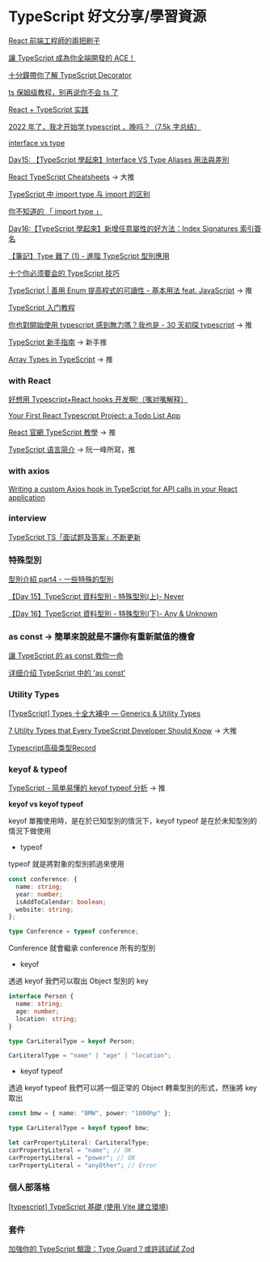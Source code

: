# TypeScript 好文分享/學習資源

[React 前端工程師的兩把刷子](https://ithelp.ithome.com.tw/users/20103315/ironman/4764?page=1)

[讓 TypeScript 成為你全端開發的 ACE！](https://ithelp.ithome.com.tw/users/20120614/ironman/2685)

[十分鐘帶你了解 TypeScript Decorator](https://oldmo860617.medium.com/%E5%8D%81%E5%88%86%E9%90%98%E5%B8%B6%E4%BD%A0%E4%BA%86%E8%A7%A3-typescript-decorator-48c2ae9e246d)

[ts 保姆级教程，别再说你不会 ts 了](https://juejin.cn/post/7092415149809598500)

[React + TypeScript 实践](https://juejin.cn/post/6952696734078369828)

[2022 年了，我才开始学 typescript ，晚吗？（7.5k 字总结）](https://juejin.cn/post/7124117404187099172)

[interface vs type](https://juejin.cn/post/7093132160747438117)

[Day15: 【TypeScript 學起來】Interface VS Type Aliases 用法與差別](https://ithelp.ithome.com.tw/articles/10275208)

[React TypeScript Cheatsheets](https://react-typescript-cheatsheet.netlify.app/) -> 大推

[TypeScript 中 import type 与 import 的区别](https://blog.csdn.net/VoisSurTonChemin/article/details/122508528)

[你不知道的 「 import type 」](https://segmentfault.com/a/1190000039800522)

[Day16:【TypeScript 學起來】新增任意屬性的好方法：Index Signatures 索引簽名](https://ithelp.ithome.com.tw/articles/10275784)

[【筆記】Type 難了 (1) - 進階 TypeScript 型別應用](https://leewanhsuan.github.io/2022/07/12/03-typeScript-utility/)

[十个你必须要会的 TypeScript 技巧](https://juejin.cn/post/7246453307736145980)

[TypeScript | 善用 Enum 提高程式的可讀性 - 基本用法 feat. JavaScript](https://medium.com/enjoy-life-enjoy-coding/typescript-%E5%96%84%E7%94%A8-enum-%E6%8F%90%E9%AB%98%E7%A8%8B%E5%BC%8F%E7%9A%84%E5%8F%AF%E8%AE%80%E6%80%A7-%E5%9F%BA%E6%9C%AC%E7%94%A8%E6%B3%95-feat-javascript-b20d6bbbfe00) -> 推

[TypeScript 入门教程](https://ts.xcatliu.com/)

[你也對開始使用 typescript 感到無力嗎？我也是 - 30 天初探 typescript](https://ithelp.ithome.com.tw/users/20140522/ironman/5083) -> 推

[TypeScript 新手指南](https://willh.gitbook.io/typescript-tutorial/) -> 新手推

[Array Types in TypeScript](https://tkdodo.eu/blog/array-types-in-type-script) -> 推

### with React

[好想用 Typescript+React hooks 开发啊!（嘴对嘴解释）](https://juejin.cn/post/6844904085024407566)

[Your First React Typescript Project: a Todo List App](https://typeofnan.dev/your-first-react-typescript-project-todo-app/)

[React 官網 TypeScript 教學](https://react.dev/learn/typescript) -> 推

[TypeScript 语言简介](https://wangdoc.com/typescript/intro) -> 阮一峰所寫，推

### with axios

[Writing a custom Axios hook in TypeScript for API calls in your React application](https://blog.sreejit.dev/custom-axios-hook-useaxios-in-typescript-react)

### interview

[TypeScript TS「面试题及答案」不断更新](https://juejin.cn/post/6999985372440559624)

### 特殊型別

[型別介紹 part4 - 一些特殊的型別](https://ithelp.ithome.com.tw/articles/10295962)

[【Day 15】TypeScript 資料型別 - 特殊型別(上)- Never](https://ithelp.ithome.com.tw/articles/10222916)

[【Day 16】TypeScript 資料型別 - 特殊型別(下)- Any & Unknown](https://ithelp.ithome.com.tw/articles/10223315但)

### as const -> 簡單來說就是不讓你有重新賦值的機會

[讓 TypeScript 的 as const 救你一命](https://ngseke.me/blog/typescript-as-const)

[详细介绍 TypeScript 中的 'as const'](https://www.jiyik.com/tm/xwzj/prolan_1286.html)

### Utility Types

[[TypeScript] Types 十全大補中 — Generics & Utility Types](https://medium.com/hannah-lin/typescript-types-%E5%8D%81%E5%85%A8%E5%A4%A7%E8%A3%9C%E4%B8%8B-generics-utility-types-7e73ddbc58eb)

[7 Utility Types that Every TypeScript Developer Should Know](https://javascript.plainenglish.io/7-utility-types-that-every-typescript-developer-should-know-788fe73421f1) -> 大推

[Typescript高级类型Record](https://zhuanlan.zhihu.com/p/356662885)

### keyof & typeof

[TypeScript - 简单易懂的 keyof typeof 分析](https://juejin.cn/post/7023238396931735583) -> 推

**keyof vs keyof typeof**

keyof 單獨使用時，是在於已知型別的情況下，keyof typeof 是在於未知型別的情況下做使用

- typeof

typeof 就是將對象的型別抓過來使用

```ts
const conference: {
  name: string;
  year: number;
  isAddToCalendar: boolean;
  website: string;
};
```

```ts
type Conference = typeof conference;
```

Conference 就會繼承 conference 所有的型別

- keyof

透過 keyof 我們可以取出 Object 型別的 key

```ts
interface Person {
  name: string;
  age: number;
  location: string;
}

type CarLiteralType = keyof Person;

CarLiteralType = "name" | "age" | "location";
```

- keyof typeof

透過 keyof typeof 我們可以將一個正常的 Object 轉乘型別的形式，然後將 key 取出

```ts
const bmw = { name: "BMW", power: "1000hp" };

type CarLiteralType = keyof typeof bmw;

let carPropertyLiteral: CarLiteralType;
carPropertyLiteral = "name"; // OK
carPropertyLiteral = "power"; // OK
carPropertyLiteral = "anyOther"; // Error
```

### 個人部落格

[[typescript] TypeScript 基礎 (使用 Vite 建立環境)](https://weiyun0912.github.io/Wei-Docusaurus/docs/TypeScript/TypeScript-Basic#interface--extends)

### 套件

[加強你的 TypeScript 驗證：Type Guard？或許該試試 Zod](https://medium.com/ikala-tech/enhance-typescript-validation-by-zod-8f52837a58a1)
